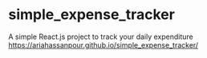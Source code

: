 # simple_expense_tracker
 A simple React.js project to track your daily expenditure
https://ariahassanpour.github.io/simple_expense_tracker/

